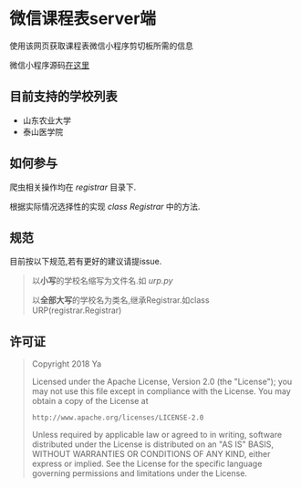 # 微信课程表server端

使用该网页获取课程表微信小程序剪切板所需的信息

微信小程序源码[在这里](https://github.com/nierunjie/classtable-client)

## 目前支持的学校列表
* 山东农业大学
* 泰山医学院

## 如何参与

爬虫相关操作均在 *registrar* 目录下.

根据实际情况选择性的实现 *class Registrar* 中的方法.

## 规范
目前按以下规范,若有更好的建议请提issue.

> 以**小写**的学校名缩写为文件名.如 *urp.py*
> 
> 以**全部大写**的学校名为类名,继承Registrar.如class URP(registrar.Registrar)

## 许可证

> Copyright 2018 Ya
> 
> Licensed under the Apache License, Version 2.0 (the "License");
> you may not use this file except in compliance with the License.
> You may obtain a copy of the License at
> 
>     http://www.apache.org/licenses/LICENSE-2.0
> 
> Unless required by applicable law or agreed to in writing, software
> distributed under the License is distributed on an "AS IS" BASIS,
> WITHOUT WARRANTIES OR CONDITIONS OF ANY KIND, either express or implied.
> See the License for the specific language governing permissions and
> limitations under the License.
